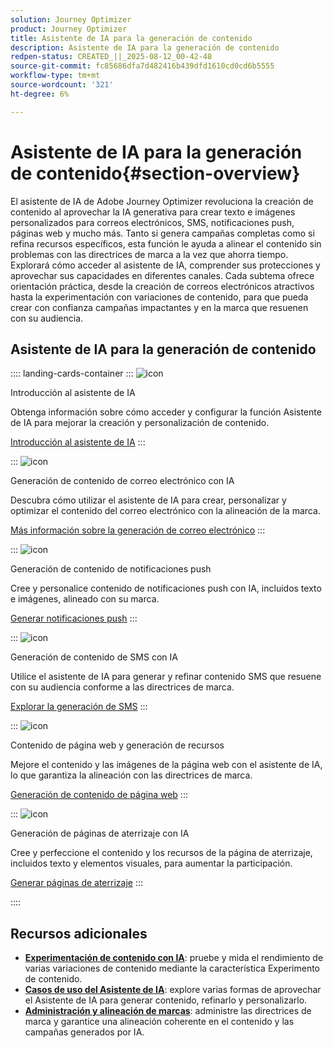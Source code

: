 ```yaml
---
solution: Journey Optimizer
product: Journey Optimizer
title: Asistente de IA para la generación de contenido
description: Asistente de IA para la generación de contenido
redpen-status: CREATED_||_2025-08-12_00-42-48
source-git-commit: fc85686dfa7d482416b439dfd1610cd0cd6b5555
workflow-type: tm+mt
source-wordcount: '321'
ht-degree: 6%

---
```



# Asistente de IA para la generación de contenido{#section-overview}

El asistente de IA de Adobe Journey Optimizer revoluciona la creación de contenido al aprovechar la IA generativa para crear texto e imágenes personalizados para correos electrónicos, SMS, notificaciones push, páginas web y mucho más. Tanto si genera campañas completas como si refina recursos específicos, esta función le ayuda a alinear el contenido sin problemas con las directrices de marca a la vez que ahorra tiempo. Explorará cómo acceder al asistente de IA, comprender sus protecciones y aprovechar sus capacidades en diferentes canales. Cada subtema ofrece orientación práctica, desde la creación de correos electrónicos atractivos hasta la experimentación con variaciones de contenido, para que pueda crear con confianza campañas impactantes y en la marca que resuenen con su audiencia.

## Asistente de IA para la generación de contenido

:::: landing-cards-container
:::
![icon](https://cdn.experienceleague.adobe.com/icons/circle-play.svg?lang=es)

Introducción al asistente de IA

Obtenga información sobre cómo acceder y configurar la función Asistente de IA para mejorar la creación y personalización de contenido.

[Introducción al asistente de IA](../using/content-management/gs-generative.md)
:::

:::
![icon](https://cdn.experienceleague.adobe.com/icons/envelope.svg?lang=es)

Generación de contenido de correo electrónico con IA

Descubra cómo utilizar el asistente de IA para crear, personalizar y optimizar el contenido del correo electrónico con la alineación de la marca.

[Más información sobre la generación de correo electrónico](../using/content-management/generative-email.md)
:::

:::
![icon](https://cdn.experienceleague.adobe.com/icons/bell.svg?lang=es)

Generación de contenido de notificaciones push

Cree y personalice contenido de notificaciones push con IA, incluidos texto e imágenes, alineado con su marca.

[Generar notificaciones push](../using/content-management/generative-push.md)
:::

:::
![icon](https://cdn.experienceleague.adobe.com/icons/message.svg?lang=es)

Generación de contenido de SMS con IA

Utilice el asistente de IA para generar y refinar contenido SMS que resuene con su audiencia conforme a las directrices de marca.

[Explorar la generación de SMS](../using/content-management/generative-sms.md)
:::

:::
![icon](https://cdn.experienceleague.adobe.com/icons/globe.svg?lang=es)

Contenido de página web y generación de recursos

Mejore el contenido y las imágenes de la página web con el asistente de IA, lo que garantiza la alineación con las directrices de marca.

[Generación de contenido de página web](../using/content-management/generative-web.md)
:::

:::
![icon](https://cdn.experienceleague.adobe.com/icons/window-maximize.svg?lang=es)

Generación de páginas de aterrizaje con IA

Cree y perfeccione el contenido y los recursos de la página de aterrizaje, incluidos texto y elementos visuales, para aumentar la participación.

[Generar páginas de aterrizaje](../using/content-management/generative-lp.md)
:::

::::


## Recursos adicionales

- **[Experimentación de contenido con IA](../using/content-management/generative-experimentation.md)**: pruebe y mida el rendimiento de varias variaciones de contenido mediante la característica Experimento de contenido.
- **[Casos de uso del Asistente de IA](../using/content-management/generative-uc.md)**: explore varias formas de aprovechar el Asistente de IA para generar contenido, refinarlo y personalizarlo.
- **[Administración y alineación de marcas](brands-landing-page.md)**: administre las directrices de marca y garantice una alineación coherente en el contenido y las campañas generados por IA.

